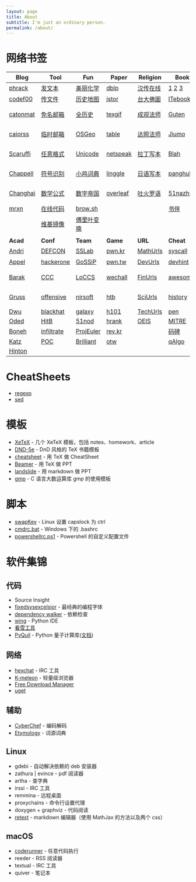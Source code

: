 ```yaml
---
layout: page
title: About
subtitle: I'm just an ordinary person.
permalink: /about/
---
```


# 网络书签

| Blog                                                         | Tool                                                         | Fun                                                      | Paper                                          | Religion                                                   | Book                                                         | Dict                                                | Pāli                                                         |
| ------------------------------------------------------------ | ------------------------------------------------------------ | -------------------------------------------------------- | ---------------------------------------------- | ---------------------------------------------------------- | ------------------------------------------------------------ | --------------------------------------------------- | ------------------------------------------------------------ |
| [phrack](http://phrack.org/)                                 | [发文本](https://paste.ubuntu.com/)                          | [美丽化学](http://www.envisioningchemistry.cn/)          | [dblp](https://dblp.uni-trier.de/)             | [汉传在线](http://cbetaonline.cn/)                         | [1](https://libgen.is/) [2](http://gen.lib.rus.ec/) [3](https://booksc.org/) | [象形字典](http://www.vividict.com/)                | [GRETIL](http://gretil.sub.uni-goettingen.de/gretil.html)    |
| [codef00](http://codef00.com/projects)                       | [传文件](https://send.firefox.com/)                          | [历史地图](http://geacron.com/home-zh-hans/)             | [jstor](https://www.jstor.org/)                | [台大佛圖](http://buddhism.lib.ntu.edu.tw/DLMBS/index.jsp) | [ITebooks](https://it-ebooks.info/)                          | [搜詞尋字](http://words.sinica.edu.tw/sou/sou.html) | [CST4](https://www.tipitaka.org/)                            |
| [catonmat](https://catonmat.net/)                            | [免名邮箱](https://www.tutanota.com/)                        | [全历史](https://www.allhistory.com/)                    | [texgif](http://latex.codecogs.com/gif.latex?) | [成观法师](http://abtemple.org/index.php)                  | [Guten](https://www.gutenberg.org/)                          | [同义词](http://www.ximizi.com/Tongyici_Cidian.php) | [英译三藏](https://www.accesstoinsight.org/)                 |
| [caiorss](https://caiorss.github.io/C-Cpp-Notes/)            | [临时邮箱](https://10minutemail.com/)                        | [OSGeo](http://www.osgeo.cn/)                            | [table](https://tableconvert.com/)             | [达照法师](http://www.shidazhao.com/)                      | [Jiumo](https://www.jiumodiary.com/)                         | [易笔字](http://www.yibizi.com/)                    | [庄春江读](http://agama.buddhason.org/)                      |
| [Scaruffi](https://www.scaruffi.com/)                        | [任意格式](http://www.alltoall.net/)                         | [Unicode](https://www.ziti163.com/uni/index.shtml)       | [netspeak](http://www.netspeak.org/)           | [拉丁写本](https://spotlight.vatlib.it/)                   | [Blah](https://blah.me/)                                     | [民族语言](http://www.mzywfy.org.cn/)               | [觉悟之路](http://dhamma.sutta.org/index2.htm)               |
| [Chappell](https://www.geoffchappell.com/)                   | [符号识别](http://detexify.kirelabs.org/classify.html)       | [小鸡词典](https://jikipedia.com/)                       | [linggle](http://linggle.com/)                 | [日语写本](https://koshakyo-database.icabs.ac.jp/canons)   | [panghub](http://panghubook.cn/)                             | [Wiktionary](https://en.wiktionary.org/)            | [英译三藏](http://www.buddha-vacana.org/)                    |
| [Changhai](https://www.changhai.org/articles/science/mathematics/riemann_hypothesis/) | [数学公式](https://zh.numberempire.com/latexequationeditor.php) | [数字帝国](https://zh.numberempire.com/)                 | [overleaf](https://www.overleaf.com/learn)     | [吐火罗语](http://www.univie.ac.at/tocharian)              | [51nazhun](https://kindle.51nazhun.pub/)                     | [NiftyWord](https://www.niftyword.com/)             | [英译法句](https://www.tipitaka.net/tipitaka/dhp/index.php)  |
| [mrxn](https://mrxn.net/)                                    | [在线代码](https://tool.lu/coderunner)                       | [brow.sh](https://www.brow.sh/)                          |                                                |                                                            | [书伴](https://bookfere.com/tools)                           | [Latin](http://archives.nd.edu/words.html)          |                                                              |
|                                                              | [维基镜像](http://www.zgc261.com/wikipedia.html)             | [傅里叶变换](http://www.jezzamon.com/fourier/zh-cn.html) |                                                |                                                            |                                                              |                                                     |                                                              |
|                                                              |                                                              |                                                          |                                                |                                                            |                                                              |                                                     |                                                              |
| **Acad**                                                     | **Conf**                                                     | **Team**                                                 | **Game**                                       | **URL**                                                    | **Cheat**                                                    | **Etym**                                            | **Marklet**                                                  |
| [Andri](https://syssec.mistakenot.net/)                      | [DEFCON](https://media.defcon.org/DEF%21CON%2027/)           | [SSLab](https://gts3.org/)                               | [pwn.kr](http://pwnable.kr/play.php)           | [MathUrls](https://mathurls.com/)                          | [syscall](http://syscalls.kernelgrok.com/)                   | [汉语](http://hanziyuan.net/)                       | [Jesse's](https://www.squarefree.com/bookmarklets/)          |
| [Appel](https://www.cs.princeton.edu/~appel/)                | [hackerone](https://www.hackerone.com/)                      | [GoSSiP](https://loccs.sjtu.edu.cn/wiki/doku.php)        | [pwn.tw](https://pwnable.tw/)                  | [DevUrls](https://devurls.com/)                            | [devhint](https://devhints.io)                               | [русский](http://etymolog.ruslang.ru/index.php)     | [短网址](javascript:void%28location.href='https://tinyurl.com/create.php?url='+encodeURIComponent%28location.href%29%29) |
| [Barak](https://www.boazbarak.org/)                          | [CCC](https://www.ccc.de/)                                   | [LoCCS](https://loccs.sjtu.edu.cn/main/publication/)     | [wechall](https://www.wechall.net/)            | [FinUrls](https://finurls.com/)                            | [awesome](https://lecoupa.github.io/awesome-cheatsheets/)    | [English](http://www.etymonline.com/)               | [相似网站](javascript:location.href='https://www.similarsitesearch.com/search/?URL='+encodeURIComponent%28document.location.href%29+'&src=bmt';) |
| [Gruss](https://gruss.cc/)                                   | [offensive](https://www.offensivecon.org/)                   | [nirsoft](http://www.nirsoft.net/programmer_tools.html)  | [htb](https://www.hackthebox.eu/)              | [SciUrls](https://sciurls.com/)                            | [history](https://cheatography.com/tag/history/)             |                                                     | [网页存档](javascript:void%28open%28'http://archive.today/?run=1&url='+encodeURIComponent%28document.location%29%29%29) |
| [Dwu](https://www.cs.virginia.edu/dwu4/projects.html)        | [blackhat](https://www.blackhat.com/)                        | [galaxy](http://galaxylab.org/)                          | [h101](https://ctf.hacker101.com/)             | [TechUrls](https://techurls.com/)                          | [pen](https://highon.coffee/blog/cheat-sheet/)               |                                                     | [Archive](javascript:location.href='https://web.archive.org/save/'+location.href.split%28'?'%29[0]) |
| [Oded](http://www.wisdom.weizmann.ac.il/~/oded/)             | [HitB](https://conference.hitb.org/)                         | [51nod](https://www.51nod.com/focus.html)                | [hrank](https://www.hackerrank.com/)           | [OEIS](http://oeis.org/)                                   | [MITRE](https://attack.mitre.org/)                           |                                                     |                                                              |
| [Boneh](http://crypto.stanford.edu/~dabo/)                   | [infiltrate](https://infiltratecon.com/)                     | [ProjEuler](https://projecteuler.net/about)              | [rev.kr](http://reversing.kr/)                 |                                                            | [码碑](http://rosettacode.org/wiki/Rosetta_Code)             |                                                     |                                                              |
| [Katz](http://www.cs.umd.edu/~jkatz/)                        | [POC](http://powerofcommunity.net/)                          | [Brilliant](https://brilliant.org/courses/#recent)       | [otw](http://overthewire.org/wargames/)        |                                                            | [qAlgo](http://quantumalgorithmzoo.org/)                     |                                                     |                                                              |
| [Hinton](https://www.cs.toronto.edu/~hinton/)                |                                                              |                                                          |                                                |                                                            |                                                              |                                                     |                                                              |

# CheatSheets

- [regexp](/download/cheatsheets/regexp.pdf)
- [sed](/download/cheatsheets/sed.pdf)

# 模板

  - [XeTeX](/download/templates/XeTeX.zip) - 几个 XeTeX 模板，包括 notes、homework、article
  - [DND-5e](/download/templates/DND-5e.zip) - DnD 风格的 TeX 书籍模板
  - [cheatsheet](/download/templates/cheatsheet.tex) - 用 TeX 做 CheatSheet 
  - [Beamer](/download/templates/Beamer.zip) - 用 TeX 做 PPT
  - [landslide](/download/templates/landslide.zip) - 用 markdown 做 PPT
  - [gmp](/download/templates/gmp_template.c) - C 语言大数运算库 gmp 的使用模板

# 脚本
  - [swapKey](/download/scripts/swapKey) - Linux 设置 capslock 为 ctrl
  - [cmdrc.bat](/download/scripts/cmdrc.bat) - Windows 下的 .bashrc
  - [powershellrc.ps1](/download/scripts/powershellrc.ps1) - Powershell 的自定义配置文件

# 软件集锦
## 代码
  - Source Insight
  - [fixedsysexcelsior](/download/FSEX300.ttf) - 最经典的编程字体
  - [dependency walker](http://www.dependencywalker.com/) - 依赖检查
  - [wing](https://wingware.com/downloads/wing-personal) - Python IDE
  - [看雪工具](https://tools.pediy.com/)
  - [PyQuil](https://github.com/rigetti/pyquil) - Python 量子计算库([文档](https://pyquil.readthedocs.io/en/latest/start.html))

## 网络
  - [hexchat](https://hexchat.github.io/downloads.html) - IRC 工具
  - [K-meleon](http://kmeleonbrowser.org/) - 轻量级浏览器
  - [Free Download Manager](https://www.freedownloadmanager.org)
  - [uget](https://ugetdm.com/)

## 辅助
  - [CyberChef](/download/CyberChef.htm) - 编码解码
  - [Etymology](/download/Etymology.chm) - 词源词典

## Linux
  - gdebi - 自动解决依赖的 deb 安装器
  - zathura \| evince - pdf 阅读器
  - artha - 查字典
  - irssi - IRC 工具
  - remmina - 远程桌面
  - proxychains - 命令行设置代理
  - doxygen + graphviz - 代码阅读
  - [retext](/download/templates/retext.zip) - markdown 编辑器（使用 MathJax 的方法以及两个 css）

## macOS
  - [coderunner](https://coderunnerapp.com/) - 任意代码执行
  - reeder - RSS 阅读器
  - textual - IRC 工具
  - quiver - 笔记本
